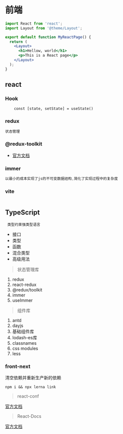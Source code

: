# 前端


```jsx title="src/pages/my-react-page.js"
import React from 'react';
import Layout from '@theme/Layout';

export default function MyReactPage() {
  return (
    <Layout>
      <h1>Hellow, world</h1>
      <p>This is a React page</p>
    </Layout>
  );
}
```

## react

### Hook
```
    const [state, setState] = useState()
```
### redux
```typescript jsx 
状态管理
```
### @redux-toolkit
- [官方文档](https://redux-toolkit.js.org/)

### immer
```typescript jsx
以最小的成本实现了js的不可变数据结构,简化了实现过程中的复杂度
```

### vite
```typescript jsx

```
## TypeScript
```
 类型约束强类型语言
```
* 接口
* 类型
* 函数
* 混合类型
* 高级用法

> 状态管理库

1. redux
2. react-redux
3. @redux/toolkit
4. immer
5. useImmer

> 组件库

1. antd
2. dayjs
3. 基础组件库
4. lodash-es库
5. classnames
6. css modules
7. less


### front-next

 清空依赖并重新生产新的依赖
 ```
npm i && npx lerna link
```


> react-conf

 [官方文档](https://conf.reactjs.org/stage)


> React-Docs

 [官方文档](https://beta.reactjs.org/learn)